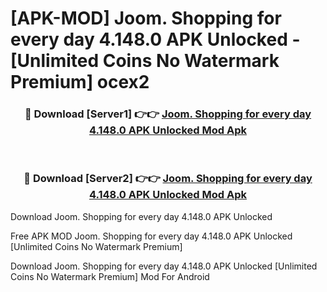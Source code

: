 # [APK-MOD] Joom. Shopping for every day 4.148.0 APK Unlocked - [Unlimited Coins No Watermark Premium] ocex2



<div align="center">
<h3>🔴 Download [Server1] 👉👉 <a href="https://momento.my/?title=Joom._Shopping_for_every_day_4.148.0_APK_Unlocked">Joom. Shopping for every day 4.148.0 APK Unlocked Mod Apk</a></h3><br>

<h3>🔴 Download [Server2] 👉👉 <a href="https://momento.my/?title=Joom._Shopping_for_every_day_4.148.0_APK_Unlocked">Joom. Shopping for every day 4.148.0 APK Unlocked Mod Apk</a></h3>
</div>



Download Joom. Shopping for every day 4.148.0 APK Unlocked 

Free APK MOD Joom. Shopping for every day 4.148.0 APK Unlocked [Unlimited Coins No Watermark Premium]

Download Joom. Shopping for every day 4.148.0 APK Unlocked [Unlimited Coins No Watermark Premium] Mod For Android
